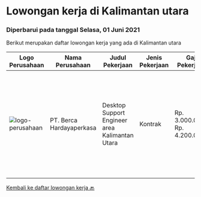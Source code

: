 
  # Lowongan kerja di Kalimantan utara

  ### Diperbarui pada tanggal Selasa, 01 Juni 2021

  Berikut merupakan daftar lowongan kerja yang ada di Kalimantan utara

  |Logo Perusahaan | Nama Perusahaan | Judul Pekerjaan | Jenis Pekerjaan | Gaji Pekerjaan | Lokasi | Deskripsi | Tanggal diunggah | Pranala |
  | -------------- | --------------- | --------------- | --------- | --------- | -------------- | ------- | ----------- | ----------- |
  |![logo-perusahaan](https://image-service-cdn.seek.com.au/0c900ac2b5b1a2cf9bee651ce5d069e68ff14c92/ee4dce1061f3f616224767ad58cb2fc751b8d2dc)|PT. Berca Hardayaperkasa|Desktop Support Engineer area Kalimantan Utara|Kontrak|Rp. 3.000.000-Rp. 4.200.000|Nunukan|Delivery the implementation and provide PC, Printer, and Networking. Analyze and diagnose technical issues and give fast problem resolution Technical...|Rabu, 19 Mei 2021|https://www.jobstreet.co.id/id/job/desktop-support-engineer-area-kalimantan-utara-3523379?token=0~ad6e8dee-18f3-4e32-82db-b3614fea5b7a&sectionRank=1&jobId=jobstreet-id-job-3523379|


  [Kembali ke daftar lowongan kerja 🔙](../README.md#daftar-lowongan-kerja)
  